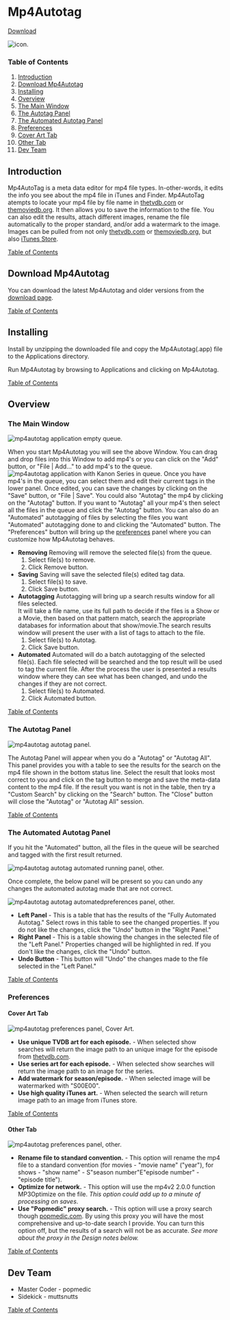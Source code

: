 # Mp4Autotag #

[Download](https://github.com/popmedic/mp4autotag/wiki/download)

![icon.](http://www.popmedic.com/images/mp4autotag_icon_32.png) 

### Table of Contents ###
1. [Introduction](#introduction)
2. [Download Mp4Autotag](#download-mp4autotag) 
3. [Installing](#installing)
4. [Overview](#overview)
5. [The Main Window](#the-main-window) 
6. [The Autotag Panel](#the-autotag-panel) 
7. [The Automated Autotag Panel](#the-automated-autotag-panel)
8. [Preferences](#preferences)
9. [Cover Art Tab](#cover-art-tab)
10. [Other Tab](#other-tab)
11. [Dev Team](#dev-team)

## Introduction ##
Mp4AutoTag is a meta data editor for mp4 file types.  In-other-words, it edits the info you see about the mp4 file in iTunes and Finder.  Mp4AutoTag atempts to locate your mp4 file by file name in [thetvdb.com](http://thetvdb.com) or [themoviedb.org](http://www.themoviedb.org).  It then allows you to save the information to the file.  You can also edit the results, attach different images, rename the file automatically to the proper standard, and/or add a watermark to the image. Images can be pulled from not only [thetvdb.com](http://thetvdb.com) or [themoviedb.org](http://www.themoviedb.org), but also [iTunes Store](http://www.apple.com/itunes/).

[Table of Contents](#table-of-contents)

## Download Mp4Autotag ##

You can download the latest Mp4Autotag and older versions from the [download page](https://github.com/popmedic/mp4autotag/wiki/download).

[Table of Contents](#table-of-contents)

## Installing ##

Install by unzipping the downloaded file and copy the Mp4Autotag(.app) file to the Applications directory.

Run Mp4Autotag by browsing to Applications and clicking on Mp4Autotag.

[Table of Contents](#table-of-contents)

## Overview ##

### The Main Window ###

![mp4autotag application empty queue.](http://www.popmedic.com/images/mp4autotag_empty.png)

When you start Mp4Autotag you will see the above Window.  You can drag and drop files into this Window to add mp4's or you can click on the "Add" button, or "File | Add..." to add mp4's to the queue.
![mp4autotag application with Kanon Series in queue.](http://www.popmedic.com/images/mp4autotag_kanon.png)
Once you have mp4's in the queue, you can select them and edit their current tags in the lower panel.  Once edited, you can save the changes by clicking on the "Save" button, or "File | Save".  You could also "Autotag" the mp4 by clicking on the "Autotag" button. If you want to "Autotag" all your mp4's then select all the files in the queue and click the "Autotag" button.  You can also do an "Automated" autotagging of files by selecting the files you want "Automated" autotagging done to and clicking the "Automated" button.  The "Preferences" button will bring up the [preferences](#preferences) panel where you can customize how Mp4Autotag behaves.
* **Removing**
	Removing will remove the selected file(s) from the queue.
	1. Select file(s) to remove.
	2. Click Remove button.
* **Saving**
	Saving will save the selected file(s) edited tag data.
	1. Select file(s) to save.
	2. Click Save button.
* **Autotagging**
	Autotagging will bring up a search results window for all files selected.  
	It will take a file name, use its full path to decide if the files is a 
	Show or a Movie, then based on that pattern match, search the appropriate 
	databases for information about that show/movie.The search results window will 
	present the user with a list of tags to attach to the file.
	1. Select file(s) to Autotag.
	2. Click Save button.
* **Automated**
	Automated will do a batch autotagging of the selected file(s).  Each file selected
	will be searched and the top result will be used to tag the current file.  After the process
	the user is presented a results window where they can see what has been changed, and undo the 
	changes if they are not correct.
	1. Select file(s) to Automated.
	2. Click Automated button.

[Table of Contents](#table-of-contents)

### The Autotag Panel ###

![mp4autotag autotag panel.](http://www.popmedic.com/images/mp4autotag_autotagwnd.png)

The Autotag Panel will appear when you do a "Autotag" or "Autotag All".  This panel provides you with a table to see the results for the search on the mp4 file shown in the bottom status line.  Select the result that looks most correct to you and click on the tag button to merge and save the meta-data content to the mp4 file.  If the result you want is not in the table, then try a "Custom Search" by clicking on the "Search" button.  The "Close" button will close the "Autotag" or "Autotag All" session. 

[Table of Contents](#table-of-contents)

### The Automated Autotag Panel ###

If you hit the "Automated" button, all the files in the queue will be searched and tagged with the first result returned.  

![mp4autotag autotag automated running panel, other.](http://www.popmedic.com/images/mp4autotag_automated_autotagwnd_running.png)

Once complete, the below panel will be present so you can undo any changes the automated autotag made that are not correct.

![mp4autotag autotag automatedpreferences panel, other.](http://www.popmedic.com/images/mp4autotag_automated_autotagwnd.png) 

* **Left Panel** - This is a table that has the results of the "Fully Automated Autotag."  Select rows in this table to see the changed properties.  If you do not like the changes, click the "Undo" button in the "Right Panel."
* **Right Panel** - This is a table showing the changes in the selected file of the "Left Panel."  Properties changed will be highlighted in red.  If you don't like the changes, click the "Undo" button. 
* **Undo Button** - This button will "Undo" the changes made to the file selected in the "Left Panel."

[Table of Contents](#table-of-contents)

### Preferences ###

#### Cover Art Tab ####

![mp4autotag preferences panel, Cover Art.](http://www.popmedic.com/images/mp4autotag_preferences_ca.png)

* **Use unique TVDB art for each episode.** - When selected show searches will return the image path to an unique image for the episode from [thetvdb.com](http://www.thetvdb.com).
* **Use series art for each episode.** - When selected show searches will return the image path to an image for the series.
* **Add watermark for season/episode.** - When selected image will be watermarked with "S00E00".
* **Use high quality iTunes art.** - When selected the search will return image path to an image from iTunes store. 

[Table of Contents](#table-of-contents)

#### Other Tab ####

![mp4autotag preferences panel, other.](http://www.popmedic.com/images/mp4autotag_preferences_other.png) 

* **Rename file to standard convention.** - This option will rename the mp4 file to a standard convention (for movies - "movie name" ("year"), for shows - "show name" - S"season number"E"episode number" - "episode title").
* **Optimize for network.** - This option will use the mp4v2 2.0.0 function MP3Optimize on the file.  _This option could add up to a minute of processing on saves_.
* **Use "Popmedic" proxy search.** - This option will use a proxy search though [popmedic.com](http://www.popmedic.com/cgi/mp4autotag_cgi.rb).  By using this proxy you will have the most comprehensive and up-to-date search I provide.  You can turn this option off, but the results of a search will not be as accurate.  _See more about the proxy in the Design notes below._ 

[Table of Contents](#table-of-contents)

## Dev Team ##

* Master Coder - popmedic  
* Sidekick - muttsnutts

[Table of Contents](#table-of-contents)